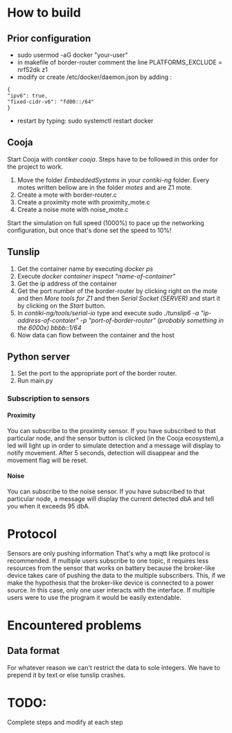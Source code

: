 # How to build

## Prior configuration
* sudo usermod -aG docker "your-user"
* in makefile of border-router comment the line PLATFORMS_EXCLUDE = nrf52dk z1
* modify or create /etc/docker/daemon.json by adding :
```
{
"ipv6": true,
"fixed-cidr-v6": "fd00::/64"
}
```
* restart by typing: sudo systemctl restart docker

## Cooja
Start Cooja with *contiker cooja*.
Steps have to be followed in this order for the project to work.

1. Move the folder *EmbeddedSystems* in your *contiki-ng* folder.
Every motes written bellow are in the folder *motes* and are Z1 mote.
2. Create a mote with border-router.c 
3. Create a proximity mote with proximity_mote.c
4. Create a noise mote with noise_mote.c

Start the simulation on full speed (1000%) to pace up the networking configuration, but once that's done set the speed to 10%!

## Tunslip
1. Get the container name by executing *docker ps*
2. Execute *docker container inspect "name-of-container"*
3. Get the ip address of the container
4. Get the port number of the border-router by clicking right on the mote and then *More tools for Z1* and then *Serial Socket (SERVER)* and start it by clicking on the *Start* button.
5. In _contiki-ng/tools/serial-io_ type and execute sudo *./tunslip6 -a "ip-address-of-contaier" -p "port-of-border-router" (probably something in the 6000x) bbbb::1/64*
6. Now data can flow between the container and the host

## Python server
1. Set the port to the appropriate port of the border router.
2. Run main.py

### Subscription to sensors
#### Proximity
You can subscribe to the proximity sensor. If you have subscribed to that particular node, and the sensor button is clicked (in the Cooja ecosystem),a led will light up in order to simulate detection and a message will display to notify movement. After 5 seconds, detection will disappear and the movement flag will be reset.

#### Noise
You can subscribe to the noise sensor. If you have subscribed to that particular node, a message will display the current detected dbA and tell you when it exceeds 95 dbA.

# Protocol
Sensors are only pushing information
That's why a mqtt like protocol is recommended.
If multiple users subscribe to one topic, it requires less resources from the sensor that works on battery because the broker-like device takes care of pushing the data to the multiple subscribers.
This, if we make the hypothesis that the broker-like device is connected to a power source.
In this case, only one user interacts with the interface. If multiple users were to use the program it would be easily extendable.


# Encountered problems
## Data format
For whatever reason we can't restrict the data to sole integers. We have to prepend it by text or else tunslip crashes.

# TODO:
Complete steps and modify at each step
